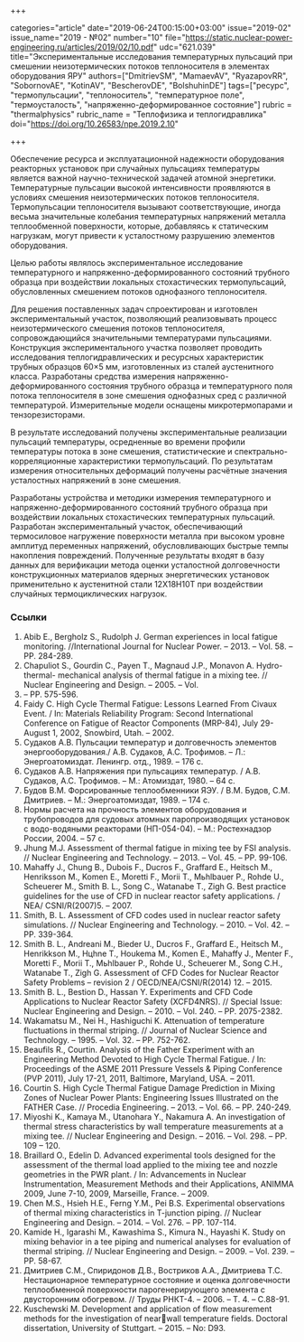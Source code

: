 +++

categories="article"
date="2019-06-24T00:15:00+03:00"
issue="2019-02"
issue_name="2019 - №02"
number="10"
file="https://static.nuclear-power-engineering.ru/articles/2019/02/10.pdf"
udc="621.039"
title="Экспериментальные исследования температурных пульсаций при смешении неизотермических потоков теплоносителя в элементах оборудования ЯРУ"
authors=["DmitrievSM", "MamaevAV", "RyazapovRR", "SobornovAE", "KotinAV", "BescherovDE", "BolshuhinDE"]
tags=["ресурс", "термопульсации", "теплоноситель", "температурное поле", "термоусталость", "напряженно-деформированное состояние"]
rubric = "thermalphysics"
rubric_name = "Теплофизика и теплогидравлика"
doi="https://doi.org/10.26583/npe.2019.2.10"

+++

Обеспечение ресурса и эксплуатационной надежности оборудования реакторных установок при случайных пульсациях температуры является важной научно-технической задачей атомной энергетики. Температурные пульсации высокой интенсивности проявляются в условиях смешения неизотермических потоков теплоносителя. Термопульсации теплоносителя вызывают соответствующие, иногда весьма значительные колебания температурных напряжений металла теплообменной поверхности, которые, добавляясь к статическим нагрузкам, могут привести к усталостному разрушению элементов оборудования.

Целью работы являлось экспериментальное исследование температурного и напряженно-деформированного состояний трубного образца при воздействии локальных стохастических термопульсаций, обусловленных смешением потоков однофазного теплоносителя.

Для решения поставленных задач спроектирован и изготовлен экспериментальный участок, позволяющий реализовывать процесс неизотермического смешения потоков теплоносителя, сопровождающийся значительными температурами пульсациями. Конструкция экспериментального участка позволяет проводить исследования теплогидравлических и ресурсных характеристик трубных образцов 60×5 мм, изготовленных из сталей аустенитного класса. Разработаны средства измерения напряженно-деформированного состояния трубного образца и температурного поля потока теплоносителя в зоне смешения однофазных сред с различной температурой. Измерительные модели оснащены микротермопарами и тензорезисторами.

В результате исследований получены экспериментальные реализации пульсаций температуры, осредненные во времени профили температуры потока в зоне смешения, статистические и спектрально-корреляционные характеристики термопульсаций. По результатам измерения относительных деформаций получены расчётные значения усталостных напряжений в зоне смешения.

Разработаны устройства и методики измерения температурного и напряженно-деформированного состояний трубного образца при воздействии локальных стохастических температурных пульсаций. Разработан экспериментальный участок, обеспечивающий термосиловое нагружение поверхности металла при высоком уровне амплитуд переменных напряжений, обусловливающих быстрые темпы накопления повреждений. Полученные результаты входят в базу данных для верификации метода оценки усталостной долговечности конструкционных материалов ядерных энергетических установок применительно к аустенитной стали 12Х18Н10Т при воздействии случайных термоциклических нагрузок.

### Ссылки

1. Abib E., Bergholz S., Rudolph J. German experiences in local fatigue monitoring. //International Journal for Nuclear Power. – 2013. – Vol. 58. – PP. 284-289.
2. Chapuliot S., Gourdin C., Payen T., Magnaud J.P., Monavon A. Hydro-thermal- mechanical analysis of thermal fatigue in a mixing tee. // Nuclear Engineering and Design. – 2005. – Vol.
235. – PP. 575-596.
3. Faidy C. High Cycle Thermal Fatigue: Lessons Learned From Civaux Event. / In: Materials Reliability Program: Second International Conference on Fatigue of Reactor Components (MRP-84), July 29-August 1, 2002, Snowbird, Utah. – 2002.
4. Судаков А.В. Пульсации температур и долговечность элементов энергооборудования./ А.В. Судаков, А.С. Трофимов. – Л.: Энергоатомиздат. Ленингр. отд., 1989. – 176 с.
5. Судаков А.В. Напряжения при пульсациях температур. / А.В. Судаков, А.С. Трофимов. – М.: Атомиздат, 1980. – 64 с.
6. Будов В.М. Форсированные теплообменники ЯЭУ. / В.М. Будов, С.М. Дмитриев. – М.: Энергоатомиздат, 1989. – 174 c.
7. Нормы расчета на прочность элементов оборудования и трубопроводов для судовых атомных паропроизводящих установок с водо-водяными реакторами (НП-054-04). – М.: Ростехнадзор России, 2004. – 57 с.
8. Jhung M.J. Assessment of thermal fatigue in mixing tee by FSI analysis. // Nuclear Engineering and Technology. – 2013. – Vol. 45. – PP. 99-106.
9. Mahaffy J., Chung B., Dubois F., Ducros F., Graffard E., Heitsch M., Henriksson M., Komen E., Moretti F., Morii T., Mьhlbauer P., Rohde U., Scheuerer M., Smith B. L., Song C., Watanabe T., Zigh G. Best practice guidelines for the use of CFD in nuclear reactor safety applications. / NEA/ CSNI/R(2007)5. – 2007.
10. Smith, B. L. Assessment of CFD codes used in nuclear reactor safety simulations. // Nuclear Engineering and Technology. – 2010. – Vol. 42. – PP. 339-364.
11. Smith B. L., Andreani M., Bieder U., Ducros F., Graffard E., Heitsch M., Henrikkson M., Hцhne T., Houkema M., Komen E., Mahaffy J., Menter F., Moretti F., Morii T., Mьhlbauer P., Rohde U., Scheuerer M., Song C.H., Watanabe T., Zigh G. Assessment of CFD Codes for Nuclear Reactor Safety Problems – revision 2 / OECD/NEA/CSNI/R(2014) 12. – 2015.
12. Smith B. L., Bestion D., Hassan Y. Experiments and CFD Code Applications to Nuclear Reactor Safety (XCFD4NRS). // Special Issue: Nuclear Engineering and Design. – 2010. – Vol. 240. – PP. 2075-2382.
13. Wakamatsu M., Nei H., Hashiguchi K. Attenuation of temperature fluctuations in thermal striping. // Journal of Nuclear Science and Technology. – 1995. – Vol. 32. – PP. 752-762.
14. Beaufils R., Courtin. Analysis of the Father Experiment with an Engineering Method Devoted to High Cycle Thermal Fatigue. / In: Proceedings of the ASME 2011 Pressure Vessels & Piping Conference (PVP 2011), July 17-21, 2011, Baltimore, Maryland, USA. – 2011.
15. Courtin S. High Cycle Thermal Fatigue Damage Prediction in Mixing Zones of Nuclear Power Plants: Engineering Issues Illustrated on the FATHER Case. // Procedia Engineering. – 2013. – Vol. 66. – PP. 240-249.
16. Miyoshi K., Kamaya M., Utanohara Y., Nakamura A. An investigation of thermal stress characteristics by wall temperature measurements at a mixing tee. // Nuclear Engineering and Design. – 2016. – Vol. 298. – PP. 109 – 120.
17. Braillard O., Edelin D. Advanced experimental tools designed for the assessment of the thermal load applied to the mixing tee and nozzle geometries in the PWR plant. / In: Advancements in Nuclear Instrumentation, Measurement Methods and their Applications, ANIMMA 2009, June 7-10, 2009, Marseille, France. – 2009.
18. Chen M.S., Hsieh H.E., Ferng Y.M., Pei B.S. Experimental observations of thermal mixing characteristics in T-junction piping. // Nuclear Engineering and Design. – 2014. – Vol. 276. – PP. 107-114.
19. Kamide H., Igarashi M., Kawashima S., Kimura N., Hayashi K. Study on mixing behavior in a tee piping and numerical analyses for evaluation of thermal striping. // Nuclear Engineering and Design. – 2009. – Vol. 239. – PP. 58-67.
20. Дмитриев С.М., Спиридонов Д.В., Востриков А.А., Дмитриева Т.С. Нестационарное температурное состояние и оценка долговечности теплообменной поверхности парогенерирующего элемента с двусторонним обогревом. // Труды РНКТ-4. – 2006. – Т. 4. – С.88-91.
21. Kuschewski M. Development and application of flow measurement methods for the investigation of nearwall temperature fields. Doctoral dissertation, University of Stuttgart. – 2015. – No: D93.